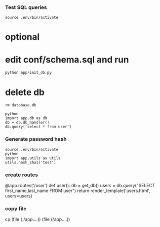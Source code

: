 ### Test SQL queries
```
source .env/bin/activate
```
# optional
# edit conf/schema.sql and run

```
python app/init_db.py
```
# delete db

```
rm database.db

python
import app.db as db
db = db.db_handler()
db.query('select * from user')

```

### Generate password hash
```
source .env/bin/activate
python 
import app.utils as utils
utils.hash_sha1('test')

```
### create routes
@app.routes('/user')
def user():
db = get_db()
users = db.query("SELECT first_name,last_name FROM user")
return render_template('users.html', users=users)

### copy file
cp (file ( /app....)) (file (/app....))


